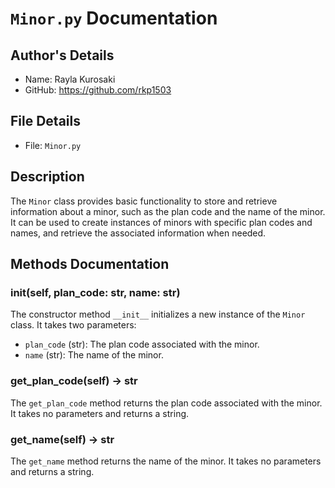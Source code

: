 # `Minor.py` Documentation

## Author's Details
- Name: Rayla Kurosaki
- GitHub: https://github.com/rkp1503

## File Details
- File: `Minor.py`

## Description
The `Minor` class provides basic functionality to store and retrieve information about a minor, such as the plan code and the name of the minor. It can be used to create instances of minors with specific plan codes and names, and retrieve the associated information when needed.

## Methods Documentation

### __init__(self, plan_code: str, name: str)
The constructor method `__init__` initializes a new instance of the `Minor` class. It takes two parameters:
- `plan_code` (str): The plan code associated with the minor.
- `name` (str): The name of the minor.

### get_plan_code(self) -> str
The `get_plan_code` method returns the plan code associated with the minor. It takes no parameters and returns a string.

### get_name(self) -> str
The `get_name` method returns the name of the minor. It takes no parameters and returns a string.
